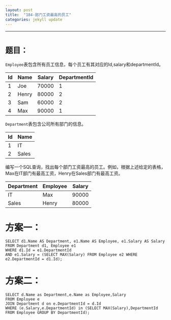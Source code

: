 ```yaml
---
layout: post
title:  "184-部门工资最高的员工"
categories: jekyll update
---
```

_______________________________________________________________________________
# `题目：`

`Employee`表包含所有员工信息，每个员工有其对应的Id,salary和departmentId。

| Id | Name  | Salary | DepartmentId |
|----|-------|--------|--------------|
| 1  | Joe   | 70000  | 1            |
| 2  | Henry | 80000  | 2            |
| 3  | Sam   | 60000  | 2            |
| 4  | Max   | 90000  | 1            |

`Department`表包含公司所有部门的信息。

| Id | Name     |
|----|----------|
| 1  | IT       |
| 2  | Sales    |

编写一个SQL查询，找出每个部门工资最高的员工。例如，根据上述给定的表格，Max在IT部门有最高工资，Henry在Sales部门有最高工资。

| Department | Employee | Salary |
|------------|----------|--------|
| IT         | Max      | 90000  |
| Sales      | Henry    | 80000  |

# 方案一：

    SELECT d1.Name AS Department, e1.Name AS Employee, e1.Salary AS Salary
    FROM Department d1, Employee e1
    WHERE d1.Id = e1.DepartmentId
    AND e1.Salary = (SELECT MAX(Salary) FROM Employee e2 WHERE e2.DepartmentId = d1.Id);

# 方案二：

    SELECT d.Name as Department,e.Name as Employee,Salary 
    FROM Employee e
    JOIN Department d on e.DepartmentId = d.Id 
    WHERE (e.Salary,e.DepartmentId) in (SELECT MAX(Salary),DepartmentId FROM Employee GROUP BY DepartmentId);    
